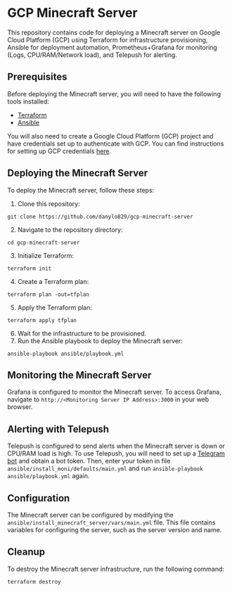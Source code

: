 # GCP Minecraft Server

This repository contains code for deploying a Minecraft server on Google Cloud Platform (GCP) using Terraform for infrastructure provisioning, Ansible for deployment automation, Prometheus+Grafana for monitoring (Logs, CPU/RAM/Network load), and Telepush for alerting.

## Prerequisites

Before deploying the Minecraft server, you will need to have the following tools installed:

- [Terraform](https://www.terraform.io/downloads.html)
- [Ansible](https://docs.ansible.com/ansible/latest/installation_guide/intro_installation.html)

You will also need to create a Google Cloud Platform (GCP) project and have credentials set up to authenticate with GCP. You can find instructions for setting up GCP credentials [here](https://cloud.google.com/docs/authentication/getting-started).

## Deploying the Minecraft Server

To deploy the Minecraft server, follow these steps:

1. Clone this repository: 
```
git clone https://github.com/danylo829/gcp-minecraft-server
```
2. Navigate to the repository directory: 
```
cd gcp-minecraft-server
```
3. Initialize Terraform: 
```
terraform init
```
4. Create a Terraform plan: 
```
terraform plan -out=tfplan
```
5. Apply the Terraform plan:
```
terraform apply tfplan
```
6. Wait for the infrastructure to be provisioned.
7. Run the Ansible playbook to deploy the Minecraft server: 
```
ansible-playbook ansible/playbook.yml
```

## Monitoring the Minecraft Server

Grafana is configured to monitor the Minecraft server. To access Grafana, navigate to `http://<Monitoring Server IP Address>:3000` in your web browser.

## Alerting with Telepush

Telepush is configured to send alerts when the Minecraft server is down or CPU/RAM load is high. To use Telepush, you will need to set up a [Telegram bot](https://core.telegram.org/bots) and obtain a bot token. Then, enter your token in file `ansible/install_moni/defaults/main.yml` and run `ansible-playbook ansible/playbook.yml` again.

## Configuration

The Minecraft server can be configured by modifying the `ansible/install_minecraft_server/vars/main.yml` file. This file contains variables for configuring the server, such as the server version and name.

## Cleanup
To destroy the Minecraft server infrastructure, run the following command:
```
terraform destroy
```
